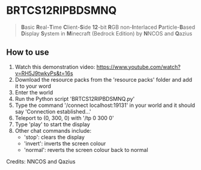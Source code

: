 # BRTCS12RIPBDSMNQ
> **B**asic **R**eal-**T**ime **C**lient-**S**ide **12**-bit **R**GB non-**I**nterlaced **P**article-**B**ased **D**isplay **S**ystem in **M**inecraft (Bedrock Edition) by **N**NCOS and **Q**azius

## How to use
1. Watch this demonstration video: https://www.youtube.com/watch?v=RH5J9twkyPs&t=16s
2. Download the resource packs from the 'resource packs' folder and add it to your word
3. Enter the world
4. Run the Python script 'BRTCS12RIPBDSMNQ.py'
5. Type the command '/connect localhost:19131' in your world and it should say 'Connection established...'
6. Teleport to (0, 300, 0) with '/tp 0 300 0'
7. Type 'play' to start the display
8. Other chat commands include:
   - 'stop': clears the display
   - 'invert': inverts the screen colour
   - 'normal': reverts the screen colour back to normal

Credits: NNCOS and Qazius
